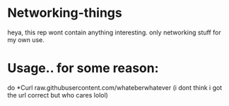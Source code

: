 # Networking-things
heya, this rep wont contain anything interesting. only networking stuff for my own use.

# Usage.. for some reason:
do *Curl raw.githubusercontent.com/whateberwhatever
(i dont think i got the url correct but who cares lolol)
